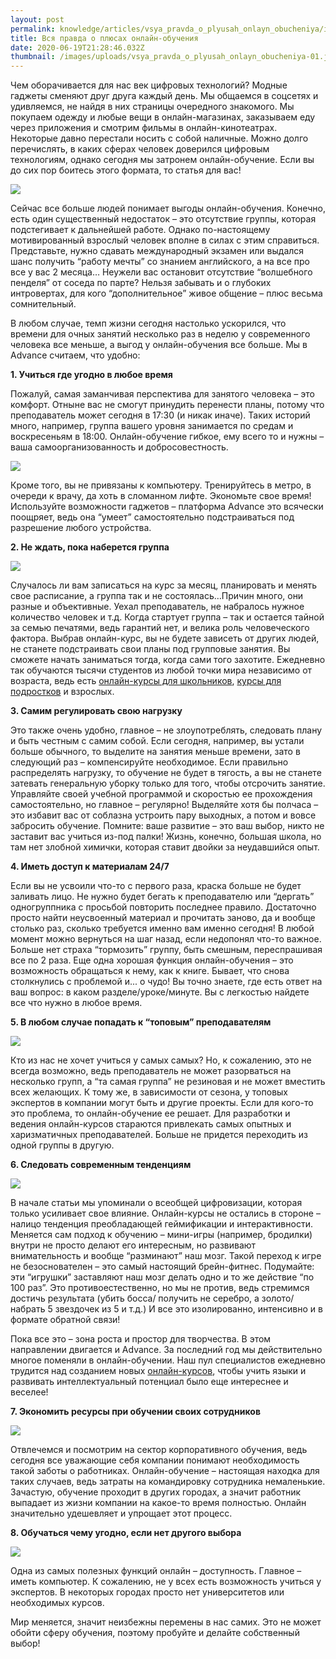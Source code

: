 ```yaml
---
layout: post
permalink: knowledge/articles/vsya_pravda_o_plyusah_onlayn_obucheniya/index.html
title: Вся правда о плюсах онлайн-обучения
date: 2020-06-19T21:28:46.032Z
thumbnail: /images/uploads/vsya_pravda_o_plyusah_onlayn_obucheniya-01.jpg
---
```

Чем оборачивается для нас век цифровых технологий? Модные гаджеты сменяют друг друга каждый день. Мы общаемся в соцсетях и удивляемся, не найдя в них страницы очередного знакомого. Мы покупаем одежду и любые вещи в онлайн-магазинах, заказываем еду через приложения и смотрим фильмы в онлайн-кинотеатрах. Некоторые давно перестали носить с собой наличные. Можно долго перечислять, в каких сферах человек доверился цифровым технологиям, однако сегодня мы затронем онлайн-обучение. Если вы до сих пор боитесь этого формата, то статья для вас!

![](/images/uploads/vsya_pravda_o_plyusah_onlayn_obucheniya-02.jpg)

Сейчас все больше людей понимает выгоды онлайн-обучения. Конечно, есть один существенный недостаток – это отсутствие группы, которая подстегивает к дальнейшей работе. Однако по-настоящему мотивированный взрослый человек вполне в силах с этим справиться. Представьте, нужно сдавать международный экзамен или выдался шанс получить “работу мечты” со знанием английского, а на все про все у вас 2 месяца… Неужели вас остановит отсутствие “волшебного пенделя” от соседа по парте?
Нельзя забывать и о глубоких интровертах, для кого “дополнительное” живое общение – плюс весьма сомнительный.

В любом случае, темп жизни сегодня настолько ускорился, что времени для очных занятий несколько раз в неделю у современного человека все меньше, а выгод у онлайн-обучения все больше. Мы в Advance считаем, что удобно:

**1. Учиться где угодно в любое время**

Пожалуй, самая заманчивая перспектива для занятого человека – это комфорт. Отныне вас не смогут принудить перенести планы, потому что преподаватель может сегодня в 17:30 (и никак иначе). Таких историй много, например, группа вашего уровня занимается по средам и воскресеньям в 18:00. Онлайн-обучение гибкое, ему всего то и нужны – ваша самоорганизованность и добросовестность.

![](/images/uploads/vsya_pravda_o_plyusah_onlayn_obucheniya-03.jpg)

Кроме того, вы не привязаны к компьютеру. Тренируйтесь в метро, в очереди к врачу, да хоть в сломанном лифте. Экономьте свое время! Используйте возможности гаджетов – платформа Advance это всячески поощряет, ведь она “умеет” самостоятельно подстраиваться под разрешение любого устройства.

**2. Не ждать, пока наберется группа**

![](/images/uploads/vsya_pravda_o_plyusah_onlayn_obucheniya-04.jpg)

Случалось ли вам записаться на курс за месяц, планировать и менять свое расписание, а группа так и не состоялась…Причин много, они разные и объективные. Уехал преподаватель, не набралось нужное количество человек и т.д. Когда стартует группа – так и остается тайной за семью печатями, ведь гарантий нет, и велика роль человеческого фактора.
Выбрав онлайн-курс, вы не будете зависеть от других людей, не станете подстраивать свои планы под групповые занятия. Вы сможете начать заниматься тогда, когда сами того захотите. Ежедневно так обучаются тысячи студентов из любой точки мира независимо от возраста, ведь есть [онлайн-курсы для школьников](/razvivayushie_kursy/dlya_detey/shkolnikov/spb/), [курсы для подростков](/razvivayushie_kursy/dlya_detey/podrostkov/) и взрослых.

**3. Самим регулировать свою нагрузку**

Это также очень удобно, главное – не злоупотреблять, следовать плану и быть честным с самим собой. Если сегодня, например, вы устали больше обычного, то выделите на занятия меньше времени, зато в следующий раз – компенсируйте необходимое. Если правильно распределять нагрузку, то обучение не будет в тягость, а вы не станете затевать генеральную уборку только для того, чтобы отсрочить занятие. Управляйте своей учебной программой и скоростью ее прохождения самостоятельно, но главное – регулярно! Выделяйте хотя бы полчаса – это избавит вас от соблазна устроить пару выходных, а потом и вовсе забросить обучение. Помните: ваше развитие – это ваш выбор, никто не заставит вас учиться из-под палки! Жизнь, конечно, большая школа, но там нет злобной химички, которая ставит двойки за неудавшийся опыт.

**4. Иметь доступ к материалам 24/7**

Если вы не усвоили что-то с первого раза, краска больше не будет заливать лицо. Не нужно будет бегать к преподавателю или “дергать” одногруппника с просьбой повторить последнее правило. Достаточно просто найти неусвоенный материал и прочитать заново, да и вообще столько раз, сколько требуется именно вам именно сегодня! В любой момент можно вернуться на шаг назад, если недопонял что-то важное. Больше нет страха “тормозить” группу, быть смешным, переспрашивая все по 2 раза.
Еще одна хорошая функция онлайн-обучения – это возможность обращаться к нему, как к книге. Бывает, что снова столкнулись с проблемой и... о чудо! Вы точно знаете, где есть ответ на ваш вопрос: в каком разделе/уроке/минуте. Вы с легкостью найдете все что нужно в любое время.

**5. В любом случае попадать к “топовым” преподавателям**

![](/images/uploads/vsya_pravda_o_plyusah_onlayn_obucheniya-05.jpg)

Кто из нас не хочет учиться у самых самых? Но, к сожалению, это не всегда возможно, ведь преподаватель не может разорваться на несколько групп, а “та самая группа” не резиновая и не может вместить всех желающих. К тому же, в зависимости от сезона, у топовых экспертов в компании могут быть и другие проекты. Если для кого-то это проблема, то онлайн-обучение ее решает. Для разработки и ведения онлайн-курсов стараются привлекать самых опытных и харизматичных преподавателей. Больше не придется переходить из одной группы в другую.

**6. Следовать современным тенденциям**

![](/images/uploads/vsya_pravda_o_plyusah_onlayn_obucheniya-06.jpg)

В начале статьи мы упоминали о всеобщей цифровизации, которая только усиливает свое влияние. Онлайн-курсы не остались в стороне – налицо тенденция преобладающей геймификации и интерактивности. Меняется сам подход к обучению – мини-игры (например, бродилки) внутри не просто делают его интересным, но развивают внимательность и вообще “разминают” наш мозг. Такой переход к игре не безоснователен – это самый настоящий брейн-фитнес. Подумайте: эти “игрушки” заставляют наш мозг делать одно и то же действие “по 100 раз”. Это противоестественно, но мы не против, ведь стремимся достичь результата (убить босса/ получить не серебро, а золото/ набрать 5 звездочек из 5 и т.д.) И все это изолированно, интенсивно и в формате обратной связи!

Пока все это – зона роста и простор для творчества. В этом направлении двигается и Advance. За последний год мы действительно многое поменяли в онлайн-обучении. Наш пул специалистов ежедневно трудится над созданием новых [онлайн-курсов](https://advance-club.ru/razvivayushie_kursy/), чтобы учить языки и развивать интеллектуальный потенциал было еще интереснее и веселее!

**7. Экономить ресурсы при обучении своих сотрудников**

![](/images/uploads/vsya_pravda_o_plyusah_onlayn_obucheniya-07.jpg)

Отвлечемся и посмотрим на сектор корпоративного обучения, ведь сегодня все уважающие себя компании понимают необходимость такой заботы о работниках. Онлайн-обучение – настоящая находка для таких случаев, ведь затраты на командировку сотрудника немаленькие. Зачастую, обучение проходит в других городах, а значит работник выпадает из жизни компании на какое-то время полностью. Онлайн значительно удешевляет и упрощает этот процесс.

**8. Обучаться чему угодно, если нет другого выбора**

![](/images/uploads/vsya_pravda_o_plyusah_onlayn_obucheniya-08.jpg)

Одна из самых полезных функций онлайн – доступность. Главное – иметь компьютер. К сожалению, не у всех есть возможность учиться у экспертов. В некоторых городах просто нет университетов или необходимых курсов.

Мир меняется, значит неизбежны перемены в нас самих. Это не может обойти сферу обучения, поэтому пробуйте и делайте собственный выбор!